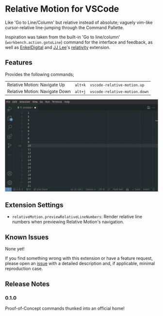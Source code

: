 # Relative Motion for VSCode

Like 'Go to Line/Column' but relative instead of absolute; vaguely vim-like cursor-relative line-jumping through the Command Pallette.

Inspiration was taken from the built-in 'Go to line/column' (`workbench.action.gotoLine`) command for the interface and feedback, as well as [EnkelDigital] and [JJ Lee]'s [relativity] extension.

[EnkelDigital]: https://github.com/Enkel-Digital/
[JJ Lee]: https://github.com/Jaimeloeuf
[relativity]: https://marketplace.visualstudio.com/items?itemName=EnkelDigital.relativity


## Features

Provides the following commands;

|                                |         |                               |
| :----------------------------- | ------- | :---------------------------- |
| Relative Motion: Navigate Up   | `alt+k` | `vscode-relative-motion.up`   |
| Relative Motion: Navigate Down | `alt+j` | `vscode-relative-motion.down` |

![Relative Motion Demo](images/vscode-relative-motion-demo.gif)


## Extension Settings

* `relativeMotion.previewRelativeLineNumbers`: Render relative line numbers when previewing Relative Motion's navigation.


## Known Issues

None yet!

If you find something wrong with this extension or have a feature request, please open an [issue] with a detailed description and, if applicable, minimal reproduction case.

[issue]: https://github.com/pyrrho/vscode-relative-motion/issues/new/choose


## Release Notes

### 0.1.0

Proof-of-Concept commands thunked into an official home!
